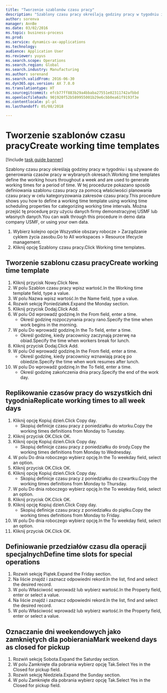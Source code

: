 ```yaml
--- 
title: "Tworzenie szablonów czasu pracy"
description: "Szablony czasu pracy określają godziny pracy w tygodniu i są używane do generowania czasów pracy w wybranych okresach."
author: sorenva
manager: AnnBe
ms.date: 03/02/2016
ms.topic: business-process
ms.prod: 
ms.service: dynamics-ax-applications
ms.technology: 
audience: Application User
ms.reviewer: yuyus
ms.search.scope: Operations
ms.search.region: Global
ms.search.industry: Manufacturing
ms.author: sorenand
ms.search.validFrom: 2016-06-30
ms.dyn365.ops.version: AX 7.0.0
ms.translationtype: HT
ms.sourcegitcommit: efcb77ff883b29a4bbaba27551e02311742afbbd
ms.openlocfilehash: 901920f52b589955001b29e6cbb0ea61f9193f3e
ms.contentlocale: pl-pl
ms.lasthandoff: 05/08/2018

---
```

# <a name="create-working-time-templates"></a><span data-ttu-id="72538-103">Tworzenie szablonów czasu pracy</span><span class="sxs-lookup"><span data-stu-id="72538-103">Create working time templates</span></span>

[!include [task guide banner](../../includes/task-guide-banner.md)]

<span data-ttu-id="72538-104">Szablony czasu pracy określają godziny pracy w tygodniu i są używane do generowania czasów pracy w wybranych okresach.</span><span class="sxs-lookup"><span data-stu-id="72538-104">Working time templates define the working hours throughout a week and are used to generate working times for a period of time.</span></span> <span data-ttu-id="72538-105">W tej procedurze pokazano sposób definiowania szablonu czasu pracy za pomocą właściwości planowania czasu pracy w celu kategoryzowania zakresów czasu pracy.</span><span class="sxs-lookup"><span data-stu-id="72538-105">This procedure shows you how to define a working time template using working time scheduling properties for categorizing working time intervals.</span></span> <span data-ttu-id="72538-106">Można przejść tę procedurę przy użyciu danych firmy demonstracyjnej USMF lub własnych danych.</span><span class="sxs-lookup"><span data-stu-id="72538-106">You can walk through this procedure in demo data company USMF, or using your own data.</span></span>

1. <span data-ttu-id="72538-107">Wybierz kolejno opcje Wszystkie obszary robocze > Zarządzanie cyklem życia zasobu.</span><span class="sxs-lookup"><span data-stu-id="72538-107">Go to All workspaces > Resource lifecycle management.</span></span>
2. <span data-ttu-id="72538-108">Kliknij opcję Szablony czasu pracy.</span><span class="sxs-lookup"><span data-stu-id="72538-108">Click Working time templates.</span></span>

## <a name="create-working-time-template"></a><span data-ttu-id="72538-109">Tworzenie szablonu czasu pracy</span><span class="sxs-lookup"><span data-stu-id="72538-109">Create working time template</span></span>
1. <span data-ttu-id="72538-110">Kliknij przycisk Nowy.</span><span class="sxs-lookup"><span data-stu-id="72538-110">Click New.</span></span>
2. <span data-ttu-id="72538-111">W polu Szablon czasu pracy wpisz wartość.</span><span class="sxs-lookup"><span data-stu-id="72538-111">In the Working time template field, type a value.</span></span>
3. <span data-ttu-id="72538-112">W polu Nazwa wpisz wartość.</span><span class="sxs-lookup"><span data-stu-id="72538-112">In the Name field, type a value.</span></span>
4. <span data-ttu-id="72538-113">Rozwiń sekcję Poniedziałek.</span><span class="sxs-lookup"><span data-stu-id="72538-113">Expand the Monday section.</span></span>
5. <span data-ttu-id="72538-114">Kliknij przycisk Dodaj.</span><span class="sxs-lookup"><span data-stu-id="72538-114">Click Add.</span></span>
6. <span data-ttu-id="72538-115">W polu Od wprowadź godzinę.</span><span class="sxs-lookup"><span data-stu-id="72538-115">In the From field, enter a time.</span></span>
    * <span data-ttu-id="72538-116">Określ godzinę rozpoczynania pracy rano.</span><span class="sxs-lookup"><span data-stu-id="72538-116">Specify the time when work begins in the morning.</span></span>  
7. <span data-ttu-id="72538-117">W polu Do wprowadź godzinę.</span><span class="sxs-lookup"><span data-stu-id="72538-117">In the To field, enter a time.</span></span>
    * <span data-ttu-id="72538-118">Określ godzinę, kiedy pracownicy zaczynają przerwę na obiad.</span><span class="sxs-lookup"><span data-stu-id="72538-118">Specify the time when workers break for lunch.</span></span>  
8. <span data-ttu-id="72538-119">Kliknij przycisk Dodaj.</span><span class="sxs-lookup"><span data-stu-id="72538-119">Click Add.</span></span>
9. <span data-ttu-id="72538-120">W polu Od wprowadź godzinę.</span><span class="sxs-lookup"><span data-stu-id="72538-120">In the From field, enter a time.</span></span>
    * <span data-ttu-id="72538-121">Określ godzinę, kiedy pracownicy wznawiają pracę po obiedzie.</span><span class="sxs-lookup"><span data-stu-id="72538-121">Specify the time when work resumes after lunch.</span></span>  
10. <span data-ttu-id="72538-122">W polu Do wprowadź godzinę.</span><span class="sxs-lookup"><span data-stu-id="72538-122">In the To field, enter a time.</span></span>
    * <span data-ttu-id="72538-123">Określ godzinę zakończenia dnia pracy.</span><span class="sxs-lookup"><span data-stu-id="72538-123">Specify the end of the work day.</span></span>  

## <a name="replicate-working-times-to-all-week-days"></a><span data-ttu-id="72538-124">Replikowanie czasów pracy do wszystkich dni tygodnia</span><span class="sxs-lookup"><span data-stu-id="72538-124">Replicate working times to all week days</span></span>
1. <span data-ttu-id="72538-125">Kliknij opcję Kopiuj dzień.</span><span class="sxs-lookup"><span data-stu-id="72538-125">Click Copy day.</span></span>
    * <span data-ttu-id="72538-126">Skopiuj definicje czasu pracy z poniedziałku do wtorku.</span><span class="sxs-lookup"><span data-stu-id="72538-126">Copy the working times definitions from Monday to Tuesday.</span></span>  
2. <span data-ttu-id="72538-127">Kliknij przycisk OK.</span><span class="sxs-lookup"><span data-stu-id="72538-127">Click OK.</span></span>
3. <span data-ttu-id="72538-128">Kliknij opcję Kopiuj dzień.</span><span class="sxs-lookup"><span data-stu-id="72538-128">Click Copy day.</span></span>
    * <span data-ttu-id="72538-129">Skopiuj definicje czasu pracy z poniedziałku do środy.</span><span class="sxs-lookup"><span data-stu-id="72538-129">Copy the working times definitions from Monday to Wednesday.</span></span>  
4. <span data-ttu-id="72538-130">W polu Do dnia roboczego wybierz opcję.</span><span class="sxs-lookup"><span data-stu-id="72538-130">In the To weekday field, select an option.</span></span>
5. <span data-ttu-id="72538-131">Kliknij przycisk OK.</span><span class="sxs-lookup"><span data-stu-id="72538-131">Click OK.</span></span>
6. <span data-ttu-id="72538-132">Kliknij opcję Kopiuj dzień.</span><span class="sxs-lookup"><span data-stu-id="72538-132">Click Copy day.</span></span>
    * <span data-ttu-id="72538-133">Skopiuj definicje czasu pracy z poniedziałku do czwartku.</span><span class="sxs-lookup"><span data-stu-id="72538-133">Copy the working times definitions from Monday to Thursday.</span></span>  
7. <span data-ttu-id="72538-134">W polu Do dnia roboczego wybierz opcję.</span><span class="sxs-lookup"><span data-stu-id="72538-134">In the To weekday field, select an option.</span></span>
8. <span data-ttu-id="72538-135">Kliknij przycisk OK.</span><span class="sxs-lookup"><span data-stu-id="72538-135">Click OK.</span></span>
9. <span data-ttu-id="72538-136">Kliknij opcję Kopiuj dzień.</span><span class="sxs-lookup"><span data-stu-id="72538-136">Click Copy day.</span></span>
    * <span data-ttu-id="72538-137">Skopiuj definicje czasu pracy z poniedziałku do piątku.</span><span class="sxs-lookup"><span data-stu-id="72538-137">Copy the working times definitions from Monday to Friday.</span></span>  
10. <span data-ttu-id="72538-138">W polu Do dnia roboczego wybierz opcję.</span><span class="sxs-lookup"><span data-stu-id="72538-138">In the To weekday field, select an option.</span></span>
11. <span data-ttu-id="72538-139">Kliknij przycisk OK.</span><span class="sxs-lookup"><span data-stu-id="72538-139">Click OK.</span></span>

## <a name="define-time-slots-for-special-operations"></a><span data-ttu-id="72538-140">Definiowanie przedziałów czasu dla operacji specjalnych</span><span class="sxs-lookup"><span data-stu-id="72538-140">Define time slots for special operations</span></span>
1. <span data-ttu-id="72538-141">Rozwiń sekcję Piątek.</span><span class="sxs-lookup"><span data-stu-id="72538-141">Expand the Friday section.</span></span>
2. <span data-ttu-id="72538-142">Na liście znajdź i zaznacz odpowiedni rekord.</span><span class="sxs-lookup"><span data-stu-id="72538-142">In the list, find and select the desired record.</span></span>
3. <span data-ttu-id="72538-143">W polu Właściwość wprowadź lub wybierz wartość.</span><span class="sxs-lookup"><span data-stu-id="72538-143">In the Property field, enter or select a value.</span></span>
4. <span data-ttu-id="72538-144">Na liście znajdź i zaznacz odpowiedni rekord.</span><span class="sxs-lookup"><span data-stu-id="72538-144">In the list, find and select the desired record.</span></span>
5. <span data-ttu-id="72538-145">W polu Właściwość wprowadź lub wybierz wartość.</span><span class="sxs-lookup"><span data-stu-id="72538-145">In the Property field, enter or select a value.</span></span>

## <a name="mark-weekend-days-as-closed-for-pickup"></a><span data-ttu-id="72538-146">Oznaczanie dni weekendowych jako zamkniętych dla pobierania</span><span class="sxs-lookup"><span data-stu-id="72538-146">Mark weekend days as closed for pickup</span></span>
1. <span data-ttu-id="72538-147">Rozwiń sekcję Sobota.</span><span class="sxs-lookup"><span data-stu-id="72538-147">Expand the Saturday section.</span></span>
2. <span data-ttu-id="72538-148">W polu Zamknięte dla pobrania wybierz opcję Tak.</span><span class="sxs-lookup"><span data-stu-id="72538-148">Select Yes in the Closed for pickup field.</span></span>
3. <span data-ttu-id="72538-149">Rozwiń sekcję Niedziela.</span><span class="sxs-lookup"><span data-stu-id="72538-149">Expand the Sunday section.</span></span>
4. <span data-ttu-id="72538-150">W polu Zamknięte dla pobrania wybierz opcję Tak.</span><span class="sxs-lookup"><span data-stu-id="72538-150">Select Yes in the Closed for pickup field.</span></span>


